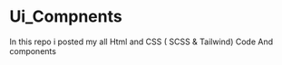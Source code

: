 














# Ui_Compnents





In this repo i posted my all Html and CSS ( SCSS &amp; Tailwind) Code 
And components 























